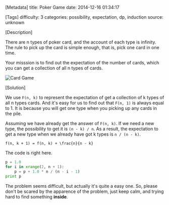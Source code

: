 [Metadata]
title: Poker Game
date: 2014-12-16 01:34:17 

[Tags]
difficulty: 3
categories: possibility, expectation, dp, induction
source: unknown


[Description]

There are n types of poker card, and the account of each type is infinity. The rule to pick up the card is simple enough, that is, pick one card in one time.

Your misssion is to find out the expectation of the number of cards, which you can get a collection of all n types of cards.

![Card Game](http://wizmann-pic.qiniudn.com/f8be57eed67c01bab3cc61a632e53429)

[Solution]

We use ``F(n, k)`` to represent the expectation of get a collection of k types of all n types cards. And it's easy for us to find out that ``F(n, 1)`` is always equal to 1. It is because you will get one type when you picking up any cards in the pile.

Assuming we have already get the answer of ``F(n, k)``. If we need a new type, the possibility to get it is ``(n - k) / n``. As a result, the expectation to get a new type when we already have got k types is ``n / (n - k)``.

```mathjax
f(n, k + 1) = f(n, k) + \frac{n}{n - k}
```

The code is right here.

```python
p = 1.0
for i in xrange(2, n + 1):
    p = p + 1.0 * n / (n - i - 1)
print p
```

The problem seems difficult, but actually it's quite a easy one. So, please don't be scared by the apparence of the problem, just keep calm, and trying hard to find something **inside**.



